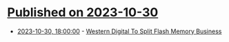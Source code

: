 # [Published on 2023-10-30](index.md)

* [2023-10-30, 18:00:00](https://hardware.slashdot.org/story/23/10/30/1420241/western-digital-to-split-flash-memory-business?utm_source=rss1.0mainlinkanon&utm_medium=feed) - [Western Digital To Split Flash Memory Business](https://hardware.slashdot.org/story/23/10/30/1420241/western-digital-to-split-flash-memory-business?utm_source=rss1.0mainlinkanon&utm_medium=feed)

